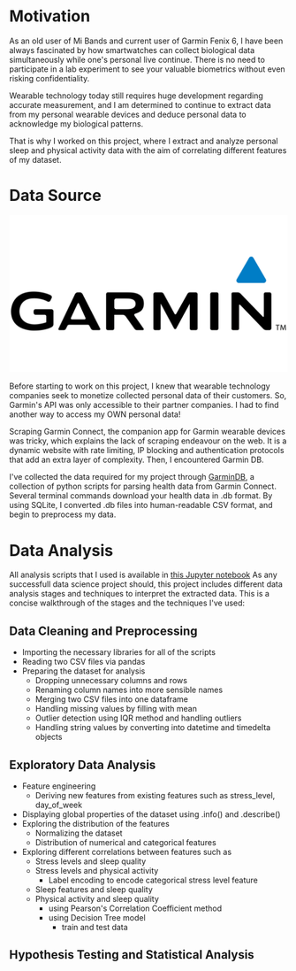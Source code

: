 # Motivation 
As an old user of Mi Bands and current user of Garmin Fenix 6, I have been always fascinated by how smartwatches can collect biological data simultaneously while one's personal live continue. There is no need to participate in a lab experiment to see your valuable biometrics without even risking confidentiality. 

Wearable technology today still requires huge development regarding accurate measurement, and I am determined to continue to extract data from my personal wearable devices and deduce personal data to acknowledge my biological patterns. 

That is why I worked on this project, where I extract and analyze personal sleep and physical activity data with the aim of correlating different features of my dataset. 

# Data Source
![Garmin Logo](/Images/Garmin-logo.png)

Before starting to work on this project, I knew that wearable technology companies seek to monetize collected personal data of their customers. So, Garmin's API was only accessible to their partner companies. I had to find another way to access my OWN personal data!

Scraping Garmin Connect, the companion app for Garmin wearable devices was tricky, which explains the lack of scraping endeavour on the web. It is a dynamic website with rate limiting, IP blocking and authentication protocols that add an extra layer of complexity. Then, I encountered Garmin DB. 

I've collected the data required for my project through [GarminDB](https://github.com/tcgoetz/GarminDB), a collection of python scripts for parsing health data from Garmin Connect. Several terminal commands download your health data in .db format. By using SQLite, I converted .db files into human-readable CSV format, and begin to preprocess my data. 

# Data Analysis
All analysis scripts that I used is available in [this Jupyter notebook]()
As any successfull data science project should, this project includes different data analysis stages and techniques to interpret the extracted data. This is a concise walkthrough of the stages and the techniques I've used:
## Data Cleaning and Preprocessing
- Importing the necessary libraries for all of the scripts
- Reading two CSV files via pandas
- Preparing the dataset for analysis
  - Dropping unnecessary columns and rows
  - Renaming column names into more sensible names
  - Merging two CSV files into one dataframe 
  - Handling missing values by filling with mean
  - Outlier detection using IQR method and handling outliers
  - Handling string values by converting into datetime and timedelta objects
## Exploratory Data Analysis
- Feature engineering
	- Deriving new features from existing features such as stress_level, day_of_week
- Displaying global properties of the dataset using .info() and .describe()
- Exploring the distribution of the features
  	- Normalizing the dataset
  	- Distribution of numerical and categorical features
- Exploring different correlations between features such as
	-  Stress levels and sleep quality
 	-  Stress levels and physical activity
  		- Label encoding to encode categorical stress level feature
    -  Sleep features and sleep quality
    -  Physical activity and sleep quality
    	- using Pearson's Correlation Coefficient method
     	- using Decision Tree model
      		- train and test data  	   	 	  	  		
## Hypothesis Testing and Statistical Analysis

